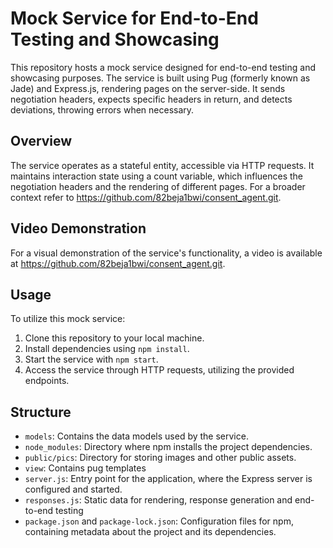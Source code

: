 # Mock Service for End-to-End Testing and Showcasing

This repository hosts a mock service designed for end-to-end testing and showcasing purposes. The service is built using Pug (formerly known as Jade) and Express.js, rendering pages on the server-side. It sends negotiation headers, expects specific headers in return, and detects deviations, throwing errors when necessary.

## Overview

The service operates as a stateful entity, accessible via HTTP requests. It maintains interaction state using a count variable, which influences the negotiation headers and the rendering of different pages. For a broader context refer to https://github.com/82beja1bwi/consent_agent.git.

## Video Demonstration

For a visual demonstration of the service's functionality, a video is available at https://github.com/82beja1bwi/consent_agent.git.

## Usage

To utilize this mock service:

1. Clone this repository to your local machine.
2. Install dependencies using `npm install`.
3. Start the service with `npm start`.
4. Access the service through HTTP requests, utilizing the provided endpoints.

## Structure

- `models`: Contains the data models used by the service.
- `node_modules`: Directory where npm installs the project dependencies.
- `public/pics`: Directory for storing images and other public assets.
- `view`: Contains pug templates
- `server.js`: Entry point for the application, where the Express server is configured and started.
- `responses.js`: Static data for rendering, response generation and end-to-end testing
- `package.json` and `package-lock.json`: Configuration files for npm, containing metadata about the project and its dependencies.
